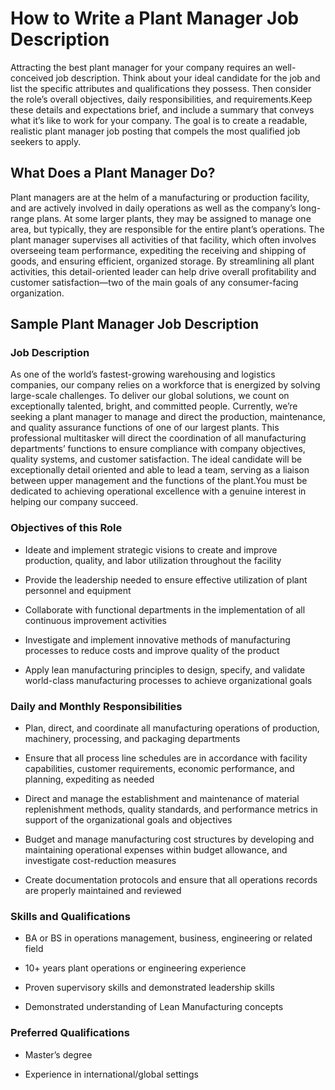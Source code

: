 
# How to Write a Plant Manager Job Description

Attracting the best plant manager for your company requires an well-conceived job description. Think about your ideal candidate for the job and list the specific attributes and qualifications they possess. Then consider the role’s overall objectives, daily responsibilities, and requirements.Keep these details and expectations brief, and include a summary that conveys what it’s like to work for your company. The goal is to create a readable, realistic plant manager job posting that compels the most qualified job seekers to apply.
## What Does a Plant Manager Do?

Plant managers are at the helm of a manufacturing or production facility, and are actively involved in daily operations as well as the company’s long-range plans. At some larger plants, they may be assigned to manage one area, but typically, they are responsible for the entire plant’s operations. The plant manager supervises all activities of that facility, which often involves overseeing team performance, expediting the receiving and shipping of goods, and ensuring efficient, organized storage. By streamlining all plant activities, this detail-oriented leader can help drive overall profitability and customer satisfaction—two of the main goals of any consumer-facing organization.
## Sample Plant Manager Job Description

### Job Description

As one of the world’s fastest-growing warehousing and logistics companies, our company relies on a workforce that is energized by solving large-scale challenges. To deliver our global solutions, we count on exceptionally talented, bright, and committed people. Currently, we’re seeking a plant manager to manage and direct the production, maintenance, and quality assurance functions of one of our largest plants. This professional multitasker will direct the coordination of all manufacturing departments’ functions to ensure compliance with company objectives, quality systems, and customer satisfaction. The ideal candidate will be exceptionally detail oriented and able to lead a team, serving as a liaison between upper management and the functions of the plant.You must be dedicated to achieving operational excellence with a genuine interest in helping our company succeed.

### Objectives of this Role

* Ideate and implement strategic visions to create and improve production, quality, and labor utilization throughout the facility

* Provide the leadership needed to ensure effective utilization of plant personnel and equipment

* Collaborate with functional departments in the implementation of all continuous improvement activities

* Investigate and implement innovative methods of manufacturing processes to reduce costs and improve quality of the product

* Apply lean manufacturing principles to design, specify, and validate world-class manufacturing processes to achieve organizational goals

### Daily and Monthly Responsibilities

* Plan, direct, and coordinate all manufacturing operations of production, machinery, processing, and packaging departments

* Ensure that all process line schedules are in accordance with facility capabilities, customer requirements, economic performance, and planning, expediting as needed

* Direct and manage the establishment and maintenance of material replenishment methods, quality standards, and performance metrics in support of the organizational goals and objectives

* Budget and manage manufacturing cost structures by developing and maintaining operational expenses within budget allowance, and investigate cost-reduction measures

* Create documentation protocols and ensure that all operations records are properly maintained and reviewed

### Skills and Qualifications

* BA or BS in operations management, business, engineering or related field

* 10+ years plant operations or engineering experience

* Proven supervisory skills and demonstrated leadership skills

* Demonstrated understanding of Lean Manufacturing concepts

### Preferred Qualifications

* Master’s degree

* Experience in international/global settings
